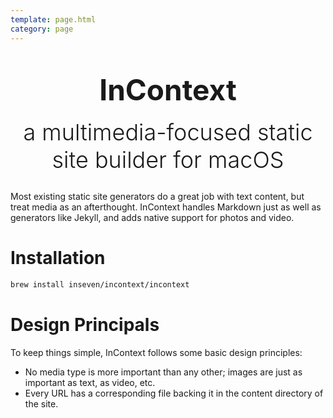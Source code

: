 ```yaml
---
template: page.html
category: page
---
```


<div style="margin-bottom: 2em;">
    <p style="font-size: 46px; text-align: center; margin-bottom: 0.4em; font-weight: 700;">InContext</p>
    <p style="font-size: 36px; max-width: 600px; text-align: center; margin: auto; font-weight: 300;">a multimedia-focused static site builder for macOS</p>
</div>

Most existing static site generators do a great job with text content, but treat media as an afterthought. InContext handles Markdown just as well as generators like Jekyll, and adds native support for photos and video.

# Installation

```bash
brew install inseven/incontext/incontext
```

# Design Principals

To keep things simple, InContext follows some basic design principles:

- No media type is more important than any other; images are just as important as text, as video, etc.
- Every URL has a corresponding file backing it in the content directory of the site.
